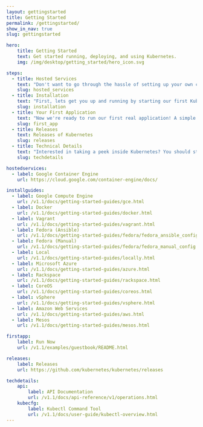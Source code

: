 ```yaml
---
layout: gettingstarted
title: Getting Started
permalink: /gettingstarted/
show_in_nav: true
slug: gettingstarted

hero:
    title: Getting Started
    text: Get started running, deploying, and using Kubernetes.
    img: /img/desktop/getting_started/hero_icon.svg

steps:
  - title: Hosted Services
    text: "Don't want to go through the hassle of setting up your own cluster and the infrastructure associated with it? These services offer managed Kubernetes to make it that much easier to get going."
    slug: hosted_services
  - title: Installation
    text: "First, lets get you up and running by starting our first Kubernetes cluster. Kubernetes can run almost anywhere so choose the configuration you're most comfortable with:"
    slug: installation
  - title: Your First Application
    text: "Now we're ready to run our first real application! A simple multi-tiered guestbook."
    slug: first_app
  - title: Releases
    text: Releases of Kubernetes
    slug: releases
  - title: Technical Details
    text: "Interested in taking a peek inside Kubernetes? You should start by reading the <a href=\"/v1.1/docs/design/README.html\" onclick=\"trackOutboundLink('/v1.1/docs/design/README.html'); return false;\">design overview</a> which introduces core Kubernetes concepts and components. After that, you probably want to take a look at the API documentation and learn about the kubecfg command line tool."
    slug: techdetails

hostedservices:
  - label: Google Container Engine
    url: https://cloud.google.com/container-engine/docs/

installguides:
  - label: Google Compute Engine
    url: /v1.1/docs/getting-started-guides/gce.html
  - label: Docker
    url: /v1.1/docs/getting-started-guides/docker.html
  - label: Vagrant
    url: /v1.1/docs/getting-started-guides/vagrant.html
  - label: Fedora (Ansible)
    url: /v1.1/docs/getting-started-guides/fedora/fedora_ansible_config.html
  - label: Fedora (Manual)
    url: /v1.1/docs/getting-started-guides/fedora/fedora_manual_config.html
  - label: Local
    url: /v1.1/docs/getting-started-guides/locally.html
  - label: Microsoft Azure
    url: /v1.1/docs/getting-started-guides/azure.html
  - label: Rackspace
    url: /v1.1/docs/getting-started-guides/rackspace.html
  - label: CoreOS
    url: /v1.1/docs/getting-started-guides/coreos.html
  - label: vSphere
    url: /v1.1/docs/getting-started-guides/vsphere.html
  - label: Amazon Web Services
    url: /v1.1/docs/getting-started-guides/aws.html
  - label: Mesos
    url: /v1.1/docs/getting-started-guides/mesos.html

firstapp:
    label: Run Now
    url: /v1.1/examples/guestbook/README.html

releases:
    label: Releases
    url: https://github.com/kubernetes/kubernetes/releases

techdetails:
    api:
        label: API Documentation
        url: /v1.1/docs/api-reference/v1/operations.html
    kubecfg:
        label: Kubectl Command Tool
        url: /v1.1/docs/user-guide/kubectl-overview.html
---
```

